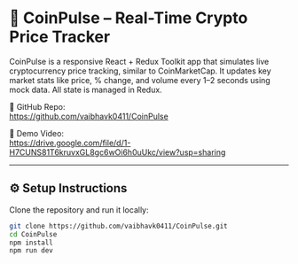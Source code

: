 # 🚀 CoinPulse – Real-Time Crypto Price Tracker

CoinPulse is a responsive React + Redux Toolkit app that simulates live cryptocurrency price tracking, similar to CoinMarketCap. It updates key market stats like price, % change, and volume every 1–2 seconds using mock data. All state is managed in Redux.

🔗 GitHub Repo:  
https://github.com/vaibhavk0411/CoinPulse

🎥 Demo Video:  
https://drive.google.com/file/d/1-H7CUNS81T6kruvxGL8gc6wOi6h0uUkc/view?usp=sharing


---

## ⚙️ Setup Instructions

Clone the repository and run it locally:

```bash
git clone https://github.com/vaibhavk0411/CoinPulse.git
cd CoinPulse
npm install
npm run dev
